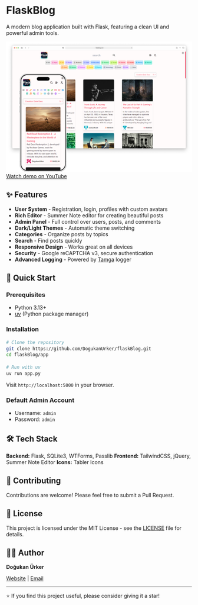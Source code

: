# FlaskBlog

A modern blog application built with Flask, featuring a clean UI and powerful admin tools.

![FlaskBlog Light Theme](/images/Light.png)
[Watch demo on YouTube](https://youtu.be/WyIpAlSp2RM)

## ✨ Features

- **User System** - Registration, login, profiles with custom avatars
- **Rich Editor** - Summer Note editor for creating beautiful posts
- **Admin Panel** - Full control over users, posts, and comments
- **Dark/Light Themes** - Automatic theme switching
- **Categories** - Organize posts by topics
- **Search** - Find posts quickly
- **Responsive Design** - Works great on all devices
- **Security** - Google reCAPTCHA v3, secure authentication
- **Advanced Logging** - Powered by [Tamga](https://github.com/dogukanurker/tamga) logger

## 🚀 Quick Start

### Prerequisites
- Python 3.13+
- [uv](https://docs.astral.sh/uv/) (Python package manager)

### Installation

```bash
# Clone the repository
git clone https://github.com/DogukanUrker/flaskBlog.git
cd flaskBlog/app

# Run with uv
uv run app.py
```

Visit `http://localhost:5000` in your browser.

### Default Admin Account
- Username: `admin`
- Password: `admin`

## 🛠️ Tech Stack

**Backend:** Flask, SQLite3, WTForms, Passlib
**Frontend:** TailwindCSS, jQuery, Summer Note Editor
**Icons:** Tabler Icons

## 🤝 Contributing

Contributions are welcome! Please feel free to submit a Pull Request.

## 📄 License

This project is licensed under the MIT License - see the [LICENSE](LICENSE) file for details.

## 👨‍💻 Author

**Doğukan Ürker**

[Website](https://dogukanurker.com) | [Email](mailto:dogukanurker@icloud.com)

---

⭐ If you find this project useful, please consider giving it a star!
